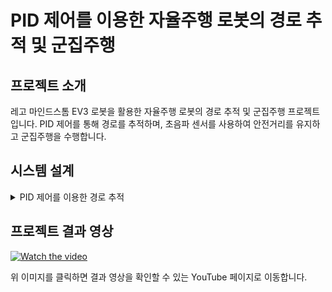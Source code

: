 # PID 제어를 이용한 자율주행 로봇의 경로 추적 및 군집주행


## 프로젝트 소개
레고 마인드스톰 EV3 로봇을 활용한 자율주행 로봇의 경로 추적 및 군집주행 프로젝트입니다. PID 제어를 통해 경로를 추적하며, 초음파 센서를 사용하여 안전거리를 유지하고 군집주행을 수행합니다.


## 시스템 설계
<details><summary>PID 제어를 이용한 경로 추적</summary> PID(Proportional Integral Derivative) 제어기를 활용하여 자율주행 로봇이 트랙을 정확하게 따라가도록 설계하였습니다. 각 로봇의 조향을 정밀하게 제어하여 안정적인 주행을 수행합니다.</details>



## 프로젝트 결과 영상
[![Watch the video](https://img.youtube.com/vi/KbpQ3JgK9nE/0.jpg)](https://youtu.be/KbpQ3JgK9nE)


위 이미지를 클릭하면 결과 영상을 확인할 수 있는 YouTube 페이지로 이동합니다.
